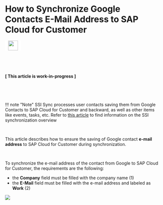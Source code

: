 # How to Synchronize Google Contacts E-Mail Address to SAP Cloud for Customer


<span style="color: #e74125;font-size: 17px;font-weight: 700;line-height: 30px;padding: 0px 10px;outline: none;border-radius: 0px;text-decoration: none;background-color: #fff;display: inline-block;border: 0px solid #000;transition: .3s all;width: auto;"><img src="https://smartcloudconnect.io/wp-content/uploads/2021/08/logo-Gmail.jpg" style="display: inline-block;vertical-align: middle;height: 32px;object-fit: contain;"></span>

&nbsp;

&nbsp;

**[ This article is work-in-progress ]**

&nbsp;

&nbsp;

!!! note "Note"
    SSI Sync processes user contacts saving them from Google Contacts to SAP Cloud for Customer and backward, as well as other items like events, tasks, etc. Refer to [this article](../C4C-SSI-Sync-Overview/) to find information on the SSI synchronization overview

&nbsp;

This article describes how to ensure the saving of Google contact **e-mail address** to SAP Cloud for Customer during synchronization.

&nbsp;

To synchronize the e-mail address of the contact from Google to SAP Cloud for Customer, the requirements are the following:

* the **Company** field must be filled with the company name (1)
* the **E-Mail** field must be filled with the e-mail address and labeled as **Work** (2)

<img src="../../assets/images/google-contacts-email-address-sync/1.png">

&nbsp;

&nbsp;